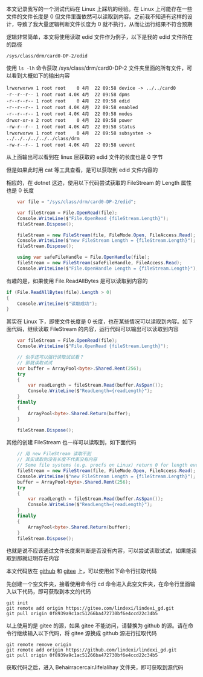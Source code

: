 本文记录我写的一个测试代码在 Linux 上踩坑的经验。在 Linux 上可能存在一些文件的文件长度是 0 但文件里面依然可以读取到内容。之前我不知道有这样的设计，导致了我大量逻辑判断文件长度为 0 就不执行，从而让运行结果不符合预期

<!--more-->


<!-- 发布 -->
<!-- 博客 -->

逻辑非常简单，本文将使用读取 edid 文件作为例子，以下是我的 edid 文件所在的路径

```
/sys/class/drm/card0-DP-2/edid
```

使用 `ls -lh` 命令获取 /sys/class/drm/card0-DP-2 文件夹里面的所有文件，可以看到大概如下的输出内容

```
lrwxrwxrwx 1 root root    0 4月  22 09:58 device -> ../../card0
-r--r--r-- 1 root root 4.0K 4月  22 09:58 dpms
-r--r--r-- 1 root root    0 4月  22 09:58 edid
-r--r--r-- 1 root root 4.0K 4月  22 09:58 enabled
-r--r--r-- 1 root root 4.0K 4月  22 09:58 modes
drwxr-xr-x 2 root root    0 4月  22 09:58 power
-rw-r--r-- 1 root root 4.0K 4月  22 09:58 status
lrwxrwxrwx 1 root root    0 4月  22 09:58 subsystem -> ../../../../../../class/drm
-rw-r--r-- 1 root root 4.0K 4月  22 09:58 uevent
```

从上面输出可以看到在 linux 层获取的 edid 文件的长度也是 0 字节

但是如果此时用 cat 等工具查看，是可以获取到 edid 文件内容的

相应的，在 dotnet 这边，使用以下代码尝试获取的 FileStream 的 Length 属性也是 0 长度

```csharp
    var file = "/sys/class/drm/card0-DP-2/edid";

    var fileStream = File.OpenRead(file);
    Console.WriteLine($"File.OpenRead {fileStream.Length}");
    fileStream.Dispose();

    fileStream = new FileStream(file, FileMode.Open, FileAccess.Read);
    Console.WriteLine($"new FileStream Length = {fileStream.Length}");
    fileStream.Dispose();

    using var safeFileHandle = File.OpenHandle(file);
    fileStream = new FileStream(safeFileHandle, FileAccess.Read);
    Console.WriteLine($"File.OpenHandle Length = {fileStream.Length}");
```

有趣的是，如果使用 File.ReadAllBytes 是可以读取到内容的

```csharp
if (File.ReadAllBytes(file).Length > 0)
{
    Console.WriteLine($"读取成功");
}
```

其实在 Linux 下，即使文件长度是 0 长度，也在某些情况可以读取到内容。如下面代码，继续读取 FileStream 的内容，运行代码可以输出可以读取到内容

```csharp
    var fileStream = File.OpenRead(file);
    Console.WriteLine($"File.OpenRead {fileStream.Length}");

    // 似乎还可以强行读取试试看？
    // 那就读取试试
    var buffer = ArrayPool<byte>.Shared.Rent(256);
    try
    {
        var readLength = fileStream.Read(buffer.AsSpan());
        Console.WriteLine($"ReadLength={readLength}");
    }
    finally
    {
        ArrayPool<byte>.Shared.Return(buffer);
    }

    fileStream.Dispose();
```

其他的创建 FileStream 也一样可以读取到，如下面代码

```csharp
    // 用 new FileStream 读取不到
    // 其实读取到没有长度不代表没有内容
    // Some file systems (e.g. procfs on Linux) return 0 for length even when there's content; also there are non-seekable files.
    fileStream = new FileStream(file, FileMode.Open, FileAccess.Read);
    Console.WriteLine($"new FileStream Length = {fileStream.Length}");
    buffer = ArrayPool<byte>.Shared.Rent(256);
    try
    {
        var readLength = fileStream.Read(buffer.AsSpan());
        Console.WriteLine($"ReadLength={readLength}");
    }
    finally
    {
        ArrayPool<byte>.Shared.Return(buffer);
    }
    fileStream.Dispose();
```

也就是说不应该通过文件长度来判断是否没有内容，可以尝试读取试试，如果能读取到那就证明存在内容

本文代码放在 [github](https://github.com/lindexi/lindexi_gd/tree/0f8939a9c1ac51266ba472730bf6e4ccd22c34b5/BehairracercairJifelalihay) 和 [gitee](https://gitee.com/lindexi/lindexi_gd/tree/0f8939a9c1ac51266ba472730bf6e4ccd22c34b5/BehairracercairJifelalihay) 上，可以使用如下命令行拉取代码

先创建一个空文件夹，接着使用命令行 cd 命令进入此空文件夹，在命令行里面输入以下代码，即可获取到本文的代码

```
git init
git remote add origin https://gitee.com/lindexi/lindexi_gd.git
git pull origin 0f8939a9c1ac51266ba472730bf6e4ccd22c34b5
```

以上使用的是 gitee 的源，如果 gitee 不能访问，请替换为 github 的源。请在命令行继续输入以下代码，将 gitee 源换成 github 源进行拉取代码

```
git remote remove origin
git remote add origin https://github.com/lindexi/lindexi_gd.git
git pull origin 0f8939a9c1ac51266ba472730bf6e4ccd22c34b5
```

获取代码之后，进入 BehairracercairJifelalihay 文件夹，即可获取到源代码
